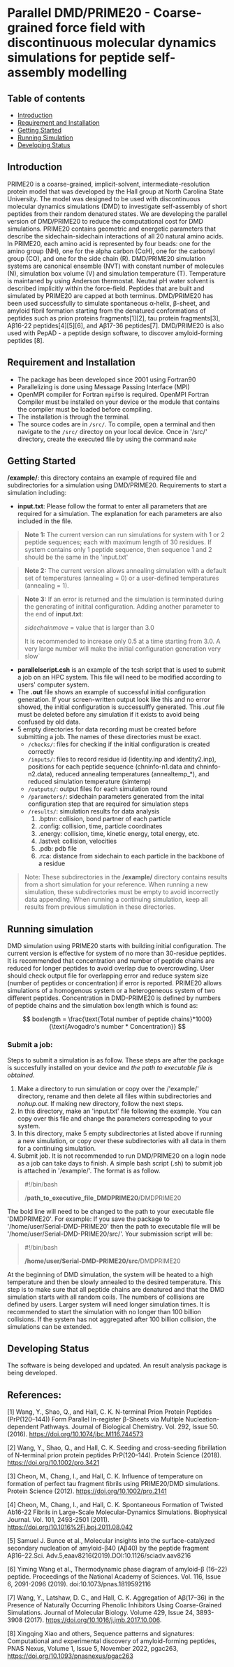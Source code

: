 # Parallel DMD/PRIME20 - Coarse-grained force field with discontinuous molecular dynamics simulations for peptide self-assembly modelling 
## Table of contents
* [Introduction](#introduction)
* [Requirement and Installation](#requirement-and-installation)
* [Getting Started](#getting-started)
* [Running Simulation](#running-simulation)
* [Developing Status](#developing-status)
## Introduction
PRIME20 is a coarse-grained, implicit-solvent, intermediate-resolution protein model that was developed by the Hall group at North Carolina State University. The model was designed to be used with discontinuous molecular dynamics simulations (DMD) to investigate self-assembly of short peptides from their random denatured states. We are developing the parallel version of DMD/PRIME20 to reduce the computational cost for DMD simulations. PRIME20 contains geometric and energetic parameters that describe the sidechain-sidechain interactions of all 20 natural amino acids. In PRIME20, each amino acid is represented by four beads: one for the amino group (NH), one for the alpha carbon (CαH), one for the carbonyl group (CO), and one for the side chain (R). DMD/PRIME20 simulation systems are canonical ensemble (NVT) with constant number of molecules (N), simulation box volume (V) and simulation temperature (T). Temperature is maintaned by using Anderson thermostat. Neutral pH water solvent is described implicitly within the force-field. Peptides that are built and simulated by PRIME20 are capped at both terminus. DMD/PRIME20 has been used successfully to simulate spontaneous α-helix, β-sheet, and amyloid fibril formation starting from the denatured conformations of peptides such as prion proteins fragments[1][2], tau protein fragments[3], Aβ16-22 peptides[4][5][6], and  Aβ17-36 peptides[7]. DMD/PRIME20 is also used with PepAD - a peptide design software, to discover amyloid-forming peptides [8].

## Requirement and Installation
- The package has been developed since 2001 using Fortran90
- Parallelizing is done using Message Passing Interface (MPI)
- OpenMPI compiler for Fortran `mpif90` is required. OpenMPI Fortran Compiler must be installed on your device or the module that contains the compiler must be loaded before compiling. 
- The installation is through the terminal.
- The source codes are in `/src/`. To compile, open a terminal and then navigate to the `/src/` directoy on your local device. Once in '/src/' directory, create the executed file by using the command *`make`* 

## Getting Started   
**/example/**: this directory contains an example of required file and subdirectories for a simulation using DMD/PRIME20.
Requirements to start a simulation including:
- **input.txt**: Please follow the format to enter all parameters that are required for a simulation. The explanation for each parameters are also included in the file.

>**Note 1:** The current version can run simulations for system with 1 or 2 peptide sequences; each with maximum length of 30 residues. If system contains only 1 peptide sequence, then sequence 1 and 2 should be the same in the 'input.txt'

>**Note 2:** The current version allows annealing simulation with a default set of temperatures (annealing = 0) or a user-defined temperatures (annealing = 1).

>**Note 3:** If an error is returned and the simulation is terminated during the generating of initital configuration. Adding another parameter to the end of **input.txt**: 
>
>	*sidechainmove* = value that is larger than 3.0	
>	
>It is recommended to increase only 0.5 at a time starting from 3.0. A very large number will make the initial configuration generation very slow`
- **parallelscript.csh** is an example of the tcsh script that is used to submit a job on an HPC system. This file will need to be modified according to users' computer system.
- The **.out** file shows an example of successful initial configuration generation. If your screen-written output look like this and no error showed, the initial configuration is successulffy generated. This *.out* file must be deleted before any simulation if it exists to avoid being confused by old data.  
- 5 empty directories for data recording must be created before submitting a job. The names of these directories must be exact.
	- `/checks/`: files for checking if the initial configuration is created correctly
	- `/inputs/`: files to record residue id (identity.inp and identity2.inp), positions for each peptide sequence (chninfo-n1.data and chninfo-n2.data), reduced annealing temperatures (annealtemp_*), and reduced simulation temperature (simtemp)   
	- `/outputs/`: output files for each simulation round
	- `/parameters/`: sidechain parameters generated from the inital configuration step that are required for simulation steps
	- `/results/`:  simulation results for data analysis
		1. .bptnr: collision, bond partner of each particle
		2. .config: collision, time, particle coordinates
		3. .energy: collision, time, kinetic energy, total energy, etc.
		4. .lastvel: collision, velocities 
		5. .pdb: pdb file
		6. .rca: distance from sidechain to each particle in the backbone of a residue
>Note: These subdirectories in the **/example/** directory contains results from a short simulation for your reference. When running a new simulation, these subdirectories must be empty to avoid incorrectly data appending. When running a continuing simulation, keep all results from previous simulation in these directories. 
## Running simulation
DMD simulation using PRIME20 starts with building initial configuration. The current version is effective for system of no more than 30-residue peptides. It is recommended that concentration and number of peptide chains are reduced for longer peptides to avoid overlap due to overcrowding. User should check output file for overlapping error and reduce system size (number of peptides or concentration) if error is reported. PRIME20 allows simulations of a homogenous system or a heterogeneous system of two different peptides. Concentration in DMD-PRIME20 is defined by numbers of peptide chains and the simulation box length which is found as:

$$ boxlength = \frac{\text{Total number of peptide chains}*1000}{\text{Avogadro's number * Concentration}} $$

### Submit a job:
Steps to submit a simulation is as follow. These steps are after the package is succesfully installed on your device and *the path to executable file is obtained*.
1. Make a directory to run simulation or copy over the /'example/' directory, rename and then delete all files within subdirectories and *nohup.out*. If making new directory, follow the next steps. 
2. In this directory, make an 'input.txt' file following the example. You can copy over this file and change the parameters correspoding to your system.
3. In this directory, make 5 empty subdirectories at listed above if running a new simulation, or copy over these subdirectories with all data in them for a continuing simulation. 
4. Submit job. It is not recommended to run DMD/PRIME20 on a login node as a job can take days to finish. A simple bash script (.sh) to submit job is attached in '/example/'. The format is as follow.  
> #!/bin/bash
> 
> /**path_to_executive_file_DMDPRIME20**/DMDPRIME20

The bold line will need to be changed to the path to your executable file 'DMDPRIME20'. For example: If you save the package to '/home/user/Serial-DMD-PRIME20' then the path to executable file will be '/home/user/Serial-DMD-PRIME20/src/'. Your submission script will be:
> #!/bin/bash
> 
> **/home/user/Serial-DMD-PRIME20/src**/DMDPRIME20

At the beginning of DMD simulation, the system will be heated to a high temperature and then be slowly annealed to the desired temperature. This step is to make sure that all peptide chains are denatured and that the DMD simulation starts with all random coils. The numbers of collisions are defined by users. Larger system will need longer simulation times. It is recommended to start the simulation with no longer than 100 billion collisions. If the system has not aggregated after 100 billion collision, the simulations can be extended.

## Developing Status
The software is being developed and updated. An result analysis package is being developed.

## References:
[1] Wang, Y., Shao, Q., and Hall, C. K. N-terminal Prion Protein Peptides (PrP(120–144)) Form Parallel In-register β-Sheets via Multiple Nucleation-dependent Pathways. Journal of Biological Chemistry. Vol. 292, Issue 50. (2016). https://doi.org/10.1074/jbc.M116.744573

[2] Wang, Y., Shao, Q., and Hall, C. K. Seeding and cross-seeding fibrillation of N-terminal prion protein peptides PrP(120–144). Protein Science (2018). https://doi.org/10.1002/pro.3421

[3] Cheon, M., Chang, I., and Hall, C. K. Influence of temperature on formation of perfect tau fragment fibrils using PRIME20/DMD simulations. Protein Science (2012). https://doi.org/10.1002/pro.2141

[4] Cheon, M., Chang, I., and Hall, C. K. Spontaneous Formation of Twisted Ab16-22 Fibrils in Large-Scale Molecular-Dynamics Simulations. Biophysical Journal. Vol. 101, 2493-2501 (2011).  https://doi.org/10.1016%2Fj.bpj.2011.08.042

[5] Samuel J. Bunce et al., Molecular insights into the surface-catalyzed secondary nucleation of amyloid-β40 (Aβ40) by the peptide fragment Aβ16–22.Sci. Adv.5,eaav8216(2019).DOI:10.1126/sciadv.aav8216

[6] Yiming Wang et al., Thermodynamic phase diagram of amyloid-β (16–22) peptide. Proceedings of the National Academy of Sciences. Vol. 116, Issue 6, 2091-2096 (2019). doi:10.1073/pnas.1819592116

[7] Wang, Y., Latshaw, D. C., and Hall, C. K. Aggregation of Aβ(17–36) in the Presence of Naturally Occurring Phenolic Inhibitors Using Coarse-Grained Simulations. Journal of Molecular Biology. Volume 429, Issue 24, 3893-3908 (2017). https://doi.org/10.1016/j.jmb.2017.10.006.

[8] Xingqing Xiao and others, Sequence patterns and signatures: Computational and experimental discovery of amyloid-forming peptides, PNAS Nexus, Volume 1, Issue 5, November 2022, pgac263, https://doi.org/10.1093/pnasnexus/pgac263
